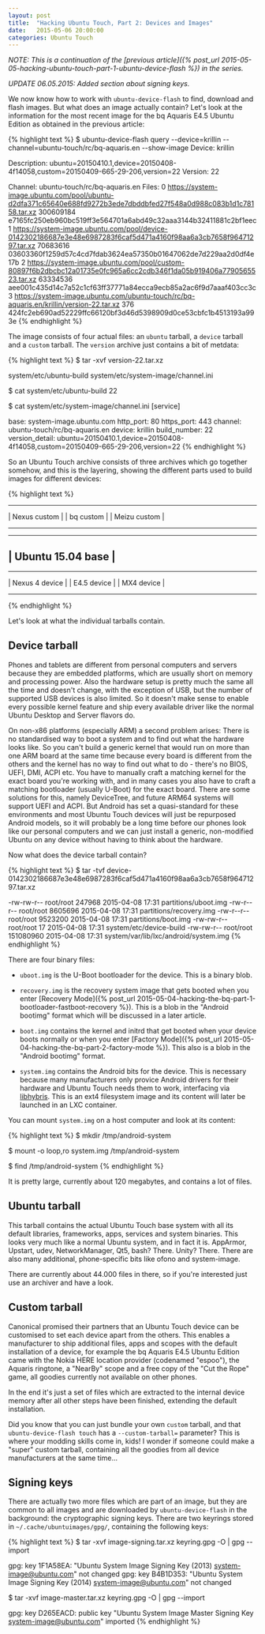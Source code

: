 ```yaml
---
layout: post
title:  "Hacking Ubuntu Touch, Part 2: Devices and Images"
date:   2015-05-06 20:00:00
categories: Ubuntu Touch
---
```


*NOTE: This is a continuation of the [previous article]({% post_url 2015-05-05-hacking-ubuntu-touch-part-1-ubuntu-device-flash %}) in the series.*

*UPDATE 06.05.2015: Added section about signing keys.*

We now know how to work with `ubuntu-device-flash` to find, download and flash images. But what does an image actually contain? Let's look at the information for the most recent image for the bq Aquaris E4.5 Ubuntu Edition as obtained in the previous article:


{% highlight text %}
$ ubuntu-device-flash query --device=krillin --channel=ubuntu-touch/rc/bq-aquaris.en --show-image
Device: krillin

Description: ubuntu=20150410.1,device=20150408-4f14058,custom=20150409-665-29-206,version=22
Version: 22

Channel: ubuntu-touch/rc/bq-aquaris.en
Files:
 0 https://system-image.ubuntu.com/pool/ubuntu-d2dfa371c65640e688fd9272b3ede7dbddbfed27f548a0d988c083b1d1c78158.tar.xz 300609184 e7165fc250eb960bc519ff3e564701a6abd49c32aaa3144b32411881c2bf1eec
 1 https://system-image.ubuntu.com/pool/device-0142302186687e3e48e6987283f6caf5d471a4160f98aa6a3cb7658f96471297.tar.xz 70683616 03603360f1259d57c4cd7fdab3624ea57350b01647062de7d229aa2d0df4e17b
 2 https://system-image.ubuntu.com/pool/custom-80897f6b2dbcbc12a01735e0fc965a6cc2cdb346f1da05b919406a7790565523.tar.xz 63334536 aee001c435d14c7a52c1cf63ff37771a84ecca9ecb85a2ac6f9d7aaaf403cc3c
 3 https://system-image.ubuntu.com/ubuntu-touch/rc/bq-aquaris.en/krillin/version-22.tar.xz 376 424fc2eb690ad52229ffc66120bf3d46d5398909d0ce53cbfc1b4513193a993e
{% endhighlight %}


The image consists of four actual files: an `ubuntu` tarball, a `device` tarball and a `custom` tarball. The `version` archive just contains a bit of metdata:


{% highlight text %}
$ tar -xvf version-22.tar.xz

system/etc/ubuntu-build
system/etc/system-image/channel.ini

$ cat system/etc/ubuntu-build
22

$ cat system/etc/system-image/channel.ini
[service]

base: system-image.ubuntu.com
http_port: 80
https_port: 443
channel: ubuntu-touch/rc/bq-aquaris.en
device: krillin
build_number: 22
version_detail: ubuntu=20150410.1,device=20150408-4f14058,custom=20150409-665-29-206,version=22
{% endhighlight %}


So an Ubuntu Touch archive consists of three archives which go together somehow, and this is the layering, showing the different parts used to build images for different devices:


{% highlight text %}
----------------      -------------     ----------------
| Nexus custom |      | bq custom |     | Meizu custom |
----------------      -------------     ----------------

--------------------------------------------------------
|                   Ubuntu 15.04 base                  |
--------------------------------------------------------

------------------    ---------------     --------------
| Nexus 4 device |    | E4.5 device |     | MX4 device |
------------------    ---------------     --------------
{% endhighlight %}


Let's look at what the individual tarballs contain.



## Device tarball

Phones and tablets are different from personal computers and servers because they are embedded platforms, which are usually short on memory and processing power. Also the hardware setup is pretty much the same all the time and doesn't change, with the exception of USB, but the number of supported USB devices is also limited. So it doesn't make sense to enable every possible kernel feature and ship every available driver like the normal Ubuntu Desktop and Server flavors do.

On non-x86 platforms (especially ARM) a second problem arises: There is no standardised way to boot a system and to find out what the hardware looks like. So you can't build a generic kernel that would run on more than one ARM board at the same time because every board is different from the others and the kernel has no way to find out what to do - there's no BIOS, UEFI, DMI, ACPI etc. You have to manually craft a matching kernel for the exact board you're working with, and in many cases you also have to craft a matching bootloader (usually U-Boot) for the exact board. There are some solutions for this, namely DeviceTree, and future ARM64 systems will support UEFI and ACPI. But Android has set a quasi-standard for these environments and most Ubuntu Touch devices will just be repurposed Android models, so it will probably be a long time before our phones look like our personal computers and we can just install a generic, non-modified Ubuntu on any device without having to think about the hardware.

Now what does the device tarball contain?


{% highlight text %}
$ tar -tvf device-0142302186687e3e48e6987283f6caf5d471a4160f98aa6a3cb7658f96471297.tar.xz 

-rw-rw-r-- root/root    247968 2015-04-08 17:31 partitions/uboot.img
-rw-r--r-- root/root   8605696 2015-04-08 17:31 partitions/recovery.img
-rw-r--r-- root/root   9523200 2015-04-08 17:31 partitions/boot.img
-rw-rw-r-- root/root        17 2015-04-08 17:31 system/etc/device-build
-rw-rw-r-- root/root 151080960 2015-04-08 17:31 system/var/lib/lxc/android/system.img
{% endhighlight %}


There are four binary files:

* `uboot.img` is the U-Boot bootloader for the device. This is a binary blob.

* `recovery.img` is the recovery system image that gets booted when you enter [Recovery Mode]({% post_url 2015-05-04-hacking-the-bq-part-1-bootloader-fastboot-recovery %}). This is a blob in the "Android bootimg" format which will be discussed in a later article.

* `boot.img` contains the kernel and initrd that get booted when your device boots normally or when you enter [Factory Mode]({% post_url 2015-05-04-hacking-the-bq-part-2-factory-mode %}). This also is a blob in the "Android bootimg" format.

* `system.img` contains the Android bits for the device. This is necessary because many manufacturers only provice Android drivers for their hardware and Ubuntu Touch needs them to work, interfacing via [libhybris][libhybris]. This is an ext4 filesystem image and its content will later be launched in an LXC container.


You can mount `system.img` on a host computer and look at its content:


{% highlight text %}
$ mkdir /tmp/android-system

$ mount -o loop,ro system.img /tmp/android-system

$ find /tmp/android-system
{% endhighlight %}

It is pretty large, currently about 120 megabytes, and contains a lot of files.



## Ubuntu tarball


This tarball contains the actual Ubuntu Touch base system with all its default libraries, frameworks, apps, services and system binaries. This looks very much like a normal Ubuntu system, and in fact it is. AppArmor, Upstart, udev, NetworkManager, Qt5, bash? There. Unity? There. There are also many additional, phone-specific bits like ofono and system-image.

There are currently about 44.000 files in there, so if you're interested just use an archiver and have a look.



## Custom tarball


Canonical promised their partners that an Ubuntu Touch device can be customised to set each device apart from the others. This enables a manufacturer to ship additional files, apps and scopes with the default installation of a device, for example the bq Aquaris E4.5 Ubuntu Edition came with the Nokia HERE location provider (codenamed "espoo"), the Aquaris ringtone, a "NearBy" scope and a free copy of the "Cut the Rope" game, all goodies currently not available on other phones.

In the end it's just a set of files which are extracted to the internal device memory after all other steps have been finished, extending the default installation.

Did you know that you can just bundle your own `custom` tarball, and that `ubuntu-device-flash touch` has a `--custom-tarball=` parameter? This is where your modding skills come in, kids! I wonder if someone could make a "super" custom tarball, containing all the goodies from all device manufacturers at the same time...


## Signing keys


There are actually two more files which are part of an image, but they are common to all images and are downloaded by `ubuntu-device-flash` in the background: the cryptographic signing keys. There are two keyrings stored in `~/.cache/ubuntuimages/gpg/`, containing the following keys:

{% highlight text %}
$ tar -xvf image-signing.tar.xz keyring.gpg -O | gpg --import

gpg: key 1F1A58EA: "Ubuntu System Image Signing Key (2013) <system-image@ubuntu.com>" not changed
gpg: key B4B1D353: "Ubuntu System Image Signing Key (2014) <system-image@ubuntu.com>" not changed


$ tar -xvf image-master.tar.xz keyring.gpg -O | gpg --import

gpg: key D265EACD: public key "Ubuntu System Image Master Signing Key <system-image@ubuntu.com>" imported
{% endhighlight %}





[libhybris]: https://en.wikipedia.org/wiki/Hybris_%28software%29